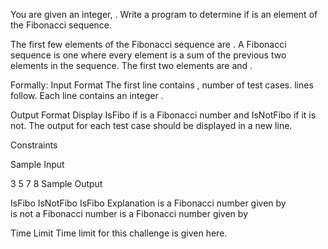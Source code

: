 You are given an integer, . Write a program to determine if  is an element of the Fibonacci sequence.

The first few elements of the Fibonacci sequence are . A Fibonacci sequence is one where every element is a sum of the previous two elements in the sequence. The first two elements are  and .

Formally: 
Input Format 
The first line contains , number of test cases. 
 lines follow. Each line contains an integer .

Output Format 
Display IsFibo if  is a Fibonacci number and IsNotFibo if it is not. The output for each test case should be displayed in a new line.

Constraints 
 

Sample Input

3
5
7
8
Sample Output

IsFibo
IsNotFibo
IsFibo
Explanation 
 is a Fibonacci number given by  
 is not a Fibonacci number 
 is a Fibonacci number given by 

Time Limit 
Time limit for this challenge is given here. 
